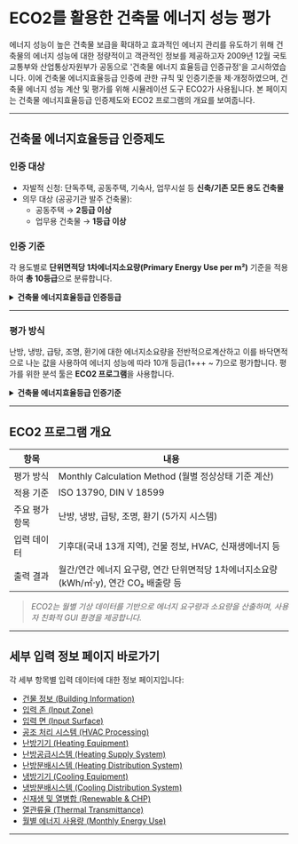 # ECO2를 활용한 건축물 에너지 성능 평가
에너지 성능이 높은 건축물 보급을 확대하고 효과적인 에너지 관리를 유도하기 위해 건축물의 에너지 성능에 대한 정량적이고 객관적인 정보를 제공하고자 2009년 12월 국토교통부와 산업통상자원부가 공동으로 '건축물 에너지 효율등급 인증규정'을 고시하였습니다. 이에 건축물 에너지효율등급 인증에 관한 규칙 및 인증기준을 제·개정하였으며, 건축물 에너지 성능 계산 및 평가를 위해 시뮬레이션 도구 ECO2가 사용됩니다. 본 페이지는 건축물 에너지효율등급 인증제도와 ECO2 프로그램의 개요를 보여줍니다. 

---
## 건축물 에너지효율등급 인증제도

### 인증 대상
- 자발적 신청: 단독주택, 공동주택, 기숙사, 업무시설 등 **신축/기존 모든 용도 건축물**
- 의무 대상 (공공기관 발주 건축물):  
  - 공동주택 → **2등급 이상**  
  - 업무용 건축물 → **1등급 이상** 

### 인증 기준

각 용도별로 **단위면적당 1차에너지소요량(Primary Energy Use per m²)** 기준을 적용하여 **총 10등급**으로 분류합니다. 

<details>
<summary><strong>건축물 에너지효율등급 인증등급</strong></summary>

<br/>

<table>
  <thead>
    <tr>
      <th>등급</th>
      <th>주거용 (kWh/㎡·y)</th>
      <th>주거용 외 (kWh/㎡·y)</th>
    </tr>
  </thead>
  <tbody>
    <tr><td>1+++</td><td>60 미만</td><td>80 미만</td></tr>
    <tr><td>1++</td><td>60 이상 90 미만</td><td>80 이상 140 미만</td></tr>
    <tr><td>1+</td><td>90 이상 120 미만</td><td>140 이상 200 미만</td></tr>
    <tr><td>1</td><td>120 이상 150 미만</td><td>200 이상 260 미만</td></tr>
    <tr><td>2</td><td>150 이상 190 미만</td><td>260 이상 320 미만</td></tr>
    <tr><td>3</td><td>190 이상 230 미만</td><td>320 이상 380 미만</td></tr>
    <tr><td>4</td><td>230 이상 270 미만</td><td>380 이상 450 미만</td></tr>
    <tr><td>5</td><td>270 이상 320 미만</td><td>450 이상 520 미만</td></tr>
    <tr><td>6</td><td>320 이상 370 미만</td><td>520 이상 610 미만</td></tr>
    <tr><td>7</td><td>370 이상 420 미만</td><td>610 이상 700 미만</td></tr>
  </tbody>
</table>

<br/>

<ul>
  <li>※ 주거용 건축물: 단독주택 및 공동주택(기숙사 제외)</li>
  <li>※ 기준 초과 시 "등외" 처리</li>
  <li>※ 기준에는 용도별 보정계수 적용됨</li>
</ul>

</details>



---
### 평가 방식

난방, 냉방, 급탕, 조명, 환기에 대한 에너지소요량을 전반적으로계산하고 이를 바닥면적으로 나눈 값을 사용하여 에너지 성능에 따라 10개 등급(1+++ ~ 7)으로 평가합니다. 평가를 위한 분석 툴은 **ECO2 프로그램**을 사용합니다. 

<details>
<summary><strong>건축물 에너지효율등급 인증기준</strong></summary>

$$
\text{단위면적당 1차 에너지 소요량} =
\frac{\text{난방에너지소요량}}{\text{난방이 요구되는 공간의 바닥면적}} +
\frac{\text{냉방에너지소요량}}{\text{냉방이 요구되는 공간의 바닥면적}} +
\frac{\text{급탕에너지소요량}}{\text{급탕이 요구되는 공간의 바닥면적}} +
\frac{\text{조명에너지소요량}}{\text{조명이 요구되는 공간의 바닥면적}} +
\frac{\text{환기에너지소요량}}{\text{환기가 요구되는 공간의 바닥면적}}
$$

$$
\begin{array}{l}
\text{단위면적당 1차 에너지 소요량} = \\
\quad \frac{\text{난방에너지소요량}}{\text{난방이 요구되는 공간의 바닥면적}} \\
+ \frac{\text{냉방에너지소요량}}{\text{냉방이 요구되는 공간의 바닥면적}} \\
+ \frac{\text{급탕에너지소요량}}{\text{급탕이 요구되는 공간의 바닥면적}} \\
+ \frac{\text{조명에너지소요량}}{\text{조명이 요구되는 공간의 바닥면적}} \\
+ \frac{\text{환기에너지소요량}}{\text{환기가 요구되는 공간의 바닥면적}}
\end{array}
$$


> ※ 냉방설비가 없는 주거용 건축물(단독주택 및 기숙사를 제외한 공동주택)의 경우 냉방 평가 항목 제외  
> ※ 단위면적당 1차에너지소요량 = 단위면적당 에너지소요량 $\times$ 1차에너지환산계수  

</details>

---

## ECO2 프로그램 개요

| 항목 | 내용 |
|------|------|
| 평가 방식 | Monthly Calculation Method (월별 정상상태 기준 계산) |
| 적용 기준 | ISO 13790, DIN V 18599 |
| 주요 평가 항목 | 난방, 냉방, 급탕, 조명, 환기 (5가지 시스템) |
| 입력 데이터 | 기후대(국내 13개 지역), 건물 정보, HVAC, 신재생에너지 등 |
| 출력 결과 | 월간/연간 에너지 요구량, 연간 단위면적당 1차에너지소요량(kWh/㎡·y), 연간 CO₂ 배출량 등 |

> *ECO2는 월별 기상 데이터를 기반으로 에너지 요구량과 소요량을 산출하며, 사용자 친화적 GUI 환경을 제공합니다.*

---



## 세부 입력 정보 페이지 바로가기

각 세부 항목별 입력 데이터에 대한 정보 페이지입니다:

- [건물 정보 (Building Information)](./01_building_info.md)
- [입력 존 (Input Zone)](./02_input_zone.md)
- [입력 면 (Input Surface)](./03_input_surface.md)
- [공조 처리 시스템 (HVAC Processing)](./04_hvac_processing.md)
- [난방기기 (Heating Equipment)](./05_heating_equip.md)
- [난방공급시스템 (Heating Supply System)](./06_heating_supply.md)
- [난방분배시스템 (Heating Distribution System)](./07_heating_distribution.md)
- [냉방기기 (Cooling Equipment)](./08_cooling_equip.md)
- [냉방분배시스템 (Cooling Distribution System)](./09_cooling_distribution.md)
- [신재생 및 열병합 (Renewable & CHP)](./10_renewable_chp.md)
- [열관류율 (Thermal Transmittance)](./11_thermal_transmittance.md)
- [월별 에너지 사용량 (Monthly Energy Use)](./12_monthly_energy_use.md)

---

> 
